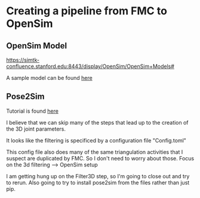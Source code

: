 # Creating a pipeline from FMC to OpenSim

## OpenSim Model

https://simtk-confluence.stanford.edu:8443/display/OpenSim/OpenSim+Models#

A sample model can be found [here](~/../pose2sim/pose2sim-main/Pose2Sim/Demo/opensim/Model_Pose2Sim_Body25b.osim)

## Pose2Sim

Tutorial is found [here](https://github.com/perfanalytics/pose2sim)

I believe that we can skip many of the steps that lead up to the creation of the 3D joint parameters. 

It looks like the filtering is specificed by a configuration file "Config.toml"

This config file also does many of the same triangulation activities that I suspect are duplicated by FMC. So I don't need to worry about those. Focus on the 3d filtering --> OpenSim setup

I am getting hung up on the Filter3D step, so I'm going to close out and try to rerun. Also going to try to install pose2sim from the files rather than just pip.